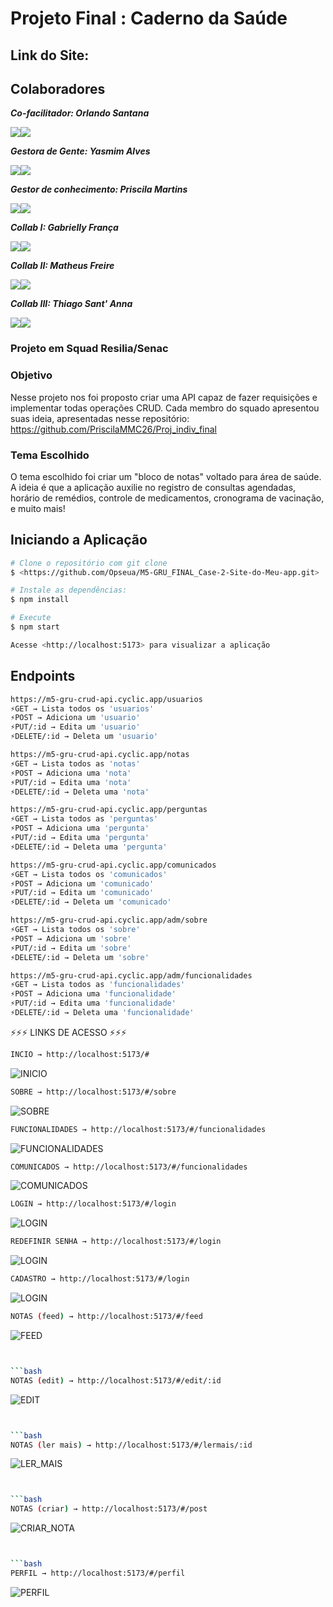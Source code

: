 # Projeto Final : Caderno da Saúde
## Link do Site:

## Colaboradores
_**Co-facilitador: Orlando Santana**_ <div>
<a href="https://www.linkedin.com/in/orlando-santana/" target="_blank"><img src="https://camo.githubusercontent.com/839a92c15fa7396af70ffceaa77f11ca3f1ee84e76c19d6d8ab1778466a9ded9/68747470733a2f2f696d672e736869656c64732e696f2f62616467652f4c696e6b6564696e2d3332333333303f7374796c653d666f722d7468652d6261646765266c6f676f3d6c696e6b6564696e266c6f676f436f6c6f723d626c7565" target="_blank"></a><a href="https://github.com/Opseua" target="_blank"><img src="https://camo.githubusercontent.com/69a8eab46810b62de859aa2c16750ec4a73a027cfec48ad55419c8ad6ee62821/68747470733a2f2f696d672e736869656c64732e696f2f62616467652f6769746875622d2532333132313031312e7376673f6c6f676f3d676974687562266c6f676f436f6c6f723d7768697465267374796c653d666f722d7468652d6261646765" target="_blank"></a>
</div>

_**Gestora de Gente: Yasmim Alves**_
<div>
<a href="https://www.linkedin.com/yasmimalves" target="_blank"><img src="https://camo.githubusercontent.com/839a92c15fa7396af70ffceaa77f11ca3f1ee84e76c19d6d8ab1778466a9ded9/68747470733a2f2f696d672e736869656c64732e696f2f62616467652f4c696e6b6564696e2d3332333333303f7374796c653d666f722d7468652d6261646765266c6f676f3d6c696e6b6564696e266c6f676f436f6c6f723d626c7565" target="_blank"></a><a href="https://www.github.com/Yasmim75" target="_blank"><img src="https://camo.githubusercontent.com/69a8eab46810b62de859aa2c16750ec4a73a027cfec48ad55419c8ad6ee62821/68747470733a2f2f696d672e736869656c64732e696f2f62616467652f6769746875622d2532333132313031312e7376673f6c6f676f3d676974687562266c6f676f436f6c6f723d7768697465267374796c653d666f722d7468652d6261646765" target="_blank"></a>
</div> 

_**Gestor de conhecimento: Priscila Martins**_<div>
<a href="https://www.linkedin.com/priscilammc26/" target="_blank"><img src="https://camo.githubusercontent.com/839a92c15fa7396af70ffceaa77f11ca3f1ee84e76c19d6d8ab1778466a9ded9/68747470733a2f2f696d672e736869656c64732e696f2f62616467652f4c696e6b6564696e2d3332333333303f7374796c653d666f722d7468652d6261646765266c6f676f3d6c696e6b6564696e266c6f676f436f6c6f723d626c7565" target="_blank"></a><a href="https://github.com/PriscilaMMC26/" target="_blank"><img src="https://camo.githubusercontent.com/69a8eab46810b62de859aa2c16750ec4a73a027cfec48ad55419c8ad6ee62821/68747470733a2f2f696d672e736869656c64732e696f2f62616467652f6769746875622d2532333132313031312e7376673f6c6f676f3d676974687562266c6f676f436f6c6f723d7768697465267374796c653d666f722d7468652d6261646765" target="_blank"></a>
</div> 


_**Collab I: Gabrielly França**_ <div>
<a href="https://www.linkedin.com/gabriellyfranca810" target="_blank"><img src="https://camo.githubusercontent.com/839a92c15fa7396af70ffceaa77f11ca3f1ee84e76c19d6d8ab1778466a9ded9/68747470733a2f2f696d672e736869656c64732e696f2f62616467652f4c696e6b6564696e2d3332333333303f7374796c653d666f722d7468652d6261646765266c6f676f3d6c696e6b6564696e266c6f676f436f6c6f723d626c7565" target="_blank"></a><a href="https://www.github.com/vlwgaby" target="_blank"><img src="https://camo.githubusercontent.com/69a8eab46810b62de859aa2c16750ec4a73a027cfec48ad55419c8ad6ee62821/68747470733a2f2f696d672e736869656c64732e696f2f62616467652f6769746875622d2532333132313031312e7376673f6c6f676f3d676974687562266c6f676f436f6c6f723d7768697465267374796c653d666f722d7468652d6261646765" target="_blank"></a>
</div> 


 _**Collab II: Matheus Freire**_<div>
<a href="https://www.linkedin.com/in/matheus-freire-s-r/" target="_blank"><img src="https://camo.githubusercontent.com/839a92c15fa7396af70ffceaa77f11ca3f1ee84e76c19d6d8ab1778466a9ded9/68747470733a2f2f696d672e736869656c64732e696f2f62616467652f4c696e6b6564696e2d3332333333303f7374796c653d666f722d7468652d6261646765266c6f676f3d6c696e6b6564696e266c6f676f436f6c6f723d626c7565" target="_blank"></a><a href="https://www.github.com/matheuszack" target="_blank"><img src="https://camo.githubusercontent.com/69a8eab46810b62de859aa2c16750ec4a73a027cfec48ad55419c8ad6ee62821/68747470733a2f2f696d672e736869656c64732e696f2f62616467652f6769746875622d2532333132313031312e7376673f6c6f676f3d676974687562266c6f676f436f6c6f723d7768697465267374796c653d666f722d7468652d6261646765" target="_blank"></a>
</div>


_**Collab III: Thiago Sant' Anna**_ <div>
<a href="https://www.linkedin.com/in/thiago-de-oliveira-santanna/" target="_blank"><img src="https://camo.githubusercontent.com/839a92c15fa7396af70ffceaa77f11ca3f1ee84e76c19d6d8ab1778466a9ded9/68747470733a2f2f696d672e736869656c64732e696f2f62616467652f4c696e6b6564696e2d3332333333303f7374796c653d666f722d7468652d6261646765266c6f676f3d6c696e6b6564696e266c6f676f436f6c6f723d626c7565" target="_blank"></a><a href="https://github.com/LordTos" target="_blank"><img src="https://camo.githubusercontent.com/69a8eab46810b62de859aa2c16750ec4a73a027cfec48ad55419c8ad6ee62821/68747470733a2f2f696d672e736869656c64732e696f2f62616467652f6769746875622d2532333132313031312e7376673f6c6f676f3d676974687562266c6f676f436f6c6f723d7768697465267374796c653d666f722d7468652d6261646765" target="_blank"></a>
</div> 


### Projeto em Squad Resilia/Senac

### Objetivo
Nesse projeto nos foi proposto criar uma API capaz de fazer requisições e implementar todas operações CRUD.
Cada membro do squado apresentou suas ideia, apresentadas nesse repositório: https://github.com/PriscilaMMC26/Proj_indiv_final 

### Tema Escolhido
O tema escolhido foi criar um "bloco de notas" voltado para área de saúde. A ideia é que a aplicação auxilie no registro de consultas agendadas, 
horário de remédios, controle de medicamentos, cronograma de vacinação, e muito mais!

## Iniciando a Aplicação

```bash 
# Clone o repositório com git clone
$ <https://github.com/Opseua/M5-GRU_FINAL_Case-2-Site-do-Meu-app.git>

# Instale as dependências:
$ npm install

# Execute
$ npm start

Acesse <http://localhost:5173> para visualizar a aplicação
```

 ## Endpoints

```bash 
https://m5-gru-crud-api.cyclic.app/usuarios
⚡GET → Lista todos os 'usuarios'
⚡POST → Adiciona um 'usuario'
⚡PUT/:id → Edita um 'usuario'
⚡DELETE/:id → Deleta um 'usuario'
```

```bash 
https://m5-gru-crud-api.cyclic.app/notas
⚡GET → Lista todos as 'notas'
⚡POST → Adiciona uma 'nota'
⚡PUT/:id → Edita uma 'nota'
⚡DELETE/:id → Deleta uma 'nota'
```

```bash 
https://m5-gru-crud-api.cyclic.app/perguntas
⚡GET → Lista todos as 'perguntas'
⚡POST → Adiciona uma 'pergunta'
⚡PUT/:id → Edita uma 'pergunta'
⚡DELETE/:id → Deleta uma 'pergunta'
```

```bash 
https://m5-gru-crud-api.cyclic.app/comunicados
⚡GET → Lista todos os 'comunicados'
⚡POST → Adiciona um 'comunicado'
⚡PUT/:id → Edita um 'comunicado'
⚡DELETE/:id → Deleta um 'comunicado'
```

```bash 
https://m5-gru-crud-api.cyclic.app/adm/sobre
⚡GET → Lista todos os 'sobre'
⚡POST → Adiciona um 'sobre'
⚡PUT/:id → Edita um 'sobre'
⚡DELETE/:id → Deleta um 'sobre'
```

```bash 
https://m5-gru-crud-api.cyclic.app/adm/funcionalidades
⚡GET → Lista todos as 'funcionalidades'
⚡POST → Adiciona uma 'funcionalidade'
⚡PUT/:id → Edita uma 'funcionalidade'
⚡DELETE/:id → Deleta uma 'funcionalidade'
```


⚡⚡⚡ LINKS DE ACESSO ⚡⚡⚡

```bash 
INCIO → http://localhost:5173/#
```
![INICIO](./src/assets/INICIO.png)


```bash 
SOBRE → http://localhost:5173/#/sobre
```
![SOBRE](./src/assets/SOBRE.png)


```bash 
FUNCIONALIDADES → http://localhost:5173/#/funcionalidades
```
![FUNCIONALIDADES](./src/assets/FUNCIONALIDADES.png)


```bash 
COMUNICADOS → http://localhost:5173/#/funcionalidades
```
![COMUNICADOS](./src/assets/COMUNICADOS.png)


```bash 
LOGIN → http://localhost:5173/#/login
```
![LOGIN](./src/assets/LOGIN.png)


```bash 
REDEFINIR SENHA → http://localhost:5173/#/login
```
![LOGIN](./src/assets/REDEFINIR_SENHA.png)


```bash 
CADASTRO → http://localhost:5173/#/login
```
![LOGIN](./src/assets/CADASTRO.png)


```bash 
NOTAS (feed) → http://localhost:5173/#/feed
```
![FEED](./src/assets/FEED.png)
```bash 


```bash 
NOTAS (edit) → http://localhost:5173/#/edit/:id
```
![EDIT](./src/assets/EDIT.png)
```bash 


```bash 
NOTAS (ler mais) → http://localhost:5173/#/lermais/:id
```
![LER_MAIS](./src/assets/LER_MAIS.png)
```bash 


```bash 
NOTAS (criar) → http://localhost:5173/#/post
```
![CRIAR_NOTA](./src/assets/CRIAR_NOTA.png)
```bash 


```bash 
PERFIL → http://localhost:5173/#/perfil
```
![PERFIL](./src/assets/PERFIL.png)










